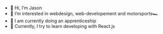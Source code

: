 - 👋 Hi, I’m Jason
- 👀 I’m interested in webdesign, web-developement and motorsports🏎
- 🏫 I am currently doing an apprenticeship
- 🌱 Currently, I try to learn developing with React.js

<!---
JasonSa19/JasonSa19 is a ✨ special ✨ repository because its `README.md` (this file) appears on your GitHub profile.
You can click the Preview link to take a look at your changes.
--->
